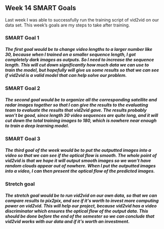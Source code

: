 ## Week 14 SMART Goals

Last week I was able to successfully run the training script of vid2vid on our data set. This week’s goals are my steps to take after training.

### SMART Goal 1
##### The first goal would be to change video lengths to a larger number like 30, because when I trained on a smaller sequence length, I got completely dark images as outputs. So I need to increase the sequence length. This will cut down significantly how much data we can use to train the model, but hopefully will give us some results so that we can see if  vid2vid is a valid model that can help solve our problem.

### SMART Goal 2
##### The second goal would be to organize all the corresponding satellite and radar images together so that I can give the results to the evaluating team to evaluate the results that vid2vid gave. The results probably won’t be good, since length 30 video sequences are quite long, and it will cut down the total training images to 180, which is nowhere near enough to train a deep learning model.

### SMART Goal 3
##### The third goal of the week would be to put the outputted images into a video so that we can see if the optical flow is smooth. The whole point of vid2vid is that we hope it will output smooth images so we won’t have random clouds appear out of nowhere. When I put the outputted images into a video, I can then present the optical flow of the predicted images.

### Stretch goal
##### The stretch goal would be to run vid2vid on our own data, so that we can compare results to pix2pix, and see if it's worth to invest more computing power on vid2vid. This will help our project, because vid2vid has a video discriminator which ensures the optical flow of the output data. This should be done before the end of the semester so we can conclude that vid2vid works with our data and if it's worth an investment. 
